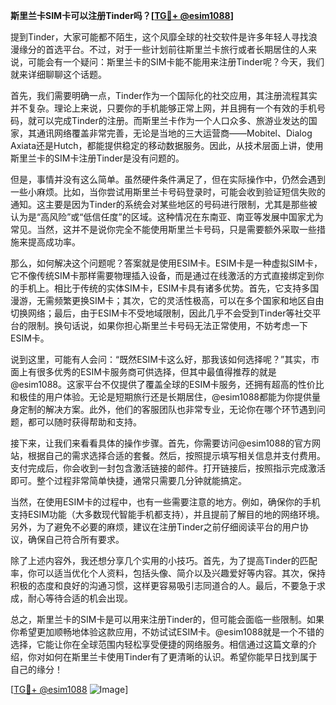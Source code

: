 **斯里兰卡SIM卡可以注册Tinder吗？[[TG💪+ @esim1088](https://t.me/s/esim1088)]**

提到Tinder，大家可能都不陌生，这个风靡全球的社交软件是许多年轻人寻找浪漫缘分的首选平台。不过，对于一些计划前往斯里兰卡旅行或者长期居住的人来说，可能会有一个疑问：斯里兰卡的SIM卡能不能用来注册Tinder呢？今天，我们就来详细聊聊这个话题。

首先，我们需要明确一点，Tinder作为一个国际化的社交应用，其注册流程其实并不复杂。理论上来说，只要你的手机能够正常上网，并且拥有一个有效的手机号码，就可以完成Tinder的注册。而斯里兰卡作为一个人口众多、旅游业发达的国家，其通讯网络覆盖非常完善，无论是当地的三大运营商——Mobitel、Dialog Axiata还是Hutch，都能提供稳定的移动数据服务。因此，从技术层面上讲，使用斯里兰卡的SIM卡注册Tinder是没有问题的。

但是，事情并没有这么简单。虽然硬件条件满足了，但在实际操作中，仍然会遇到一些小麻烦。比如，当你尝试用斯里兰卡号码登录时，可能会收到验证短信失败的通知。这主要是因为Tinder的系统会对某些地区的号码进行限制，尤其是那些被认为是“高风险”或“低信任度”的区域。这种情况在东南亚、南亚等发展中国家尤为常见。当然，这并不是说你完全不能使用斯里兰卡号码，只是需要额外采取一些措施来提高成功率。

那么，如何解决这个问题呢？答案就是使用ESIM卡。ESIM卡是一种虚拟SIM卡，它不像传统SIM卡那样需要物理插入设备，而是通过在线激活的方式直接绑定到你的手机上。相比于传统的实体SIM卡，ESIM卡具有诸多优势。首先，它支持多国漫游，无需频繁更换SIM卡；其次，它的灵活性极高，可以在多个国家和地区自由切换网络；最后，由于ESIM卡不受地域限制，因此几乎不会受到Tinder等社交平台的限制。换句话说，如果你担心斯里兰卡号码无法正常使用，不妨考虑一下ESIM卡。

说到这里，可能有人会问：“既然ESIM卡这么好，那我该如何选择呢？”其实，市面上有很多优秀的ESIM卡服务商可供选择，但其中最值得推荐的就是@esim1088。这家平台不仅提供了覆盖全球的ESIM卡服务，还拥有超高的性价比和极佳的用户体验。无论是短期旅行还是长期居住，@esim1088都能为你提供量身定制的解决方案。此外，他们的客服团队也非常专业，无论你在哪个环节遇到问题，都可以随时获得帮助和支持。

接下来，让我们来看看具体的操作步骤。首先，你需要访问@esim1088的官方网站，根据自己的需求选择合适的套餐。然后，按照提示填写相关信息并支付费用。支付完成后，你会收到一封包含激活链接的邮件。打开链接后，按照指示完成激活即可。整个过程非常简单快捷，通常只需要几分钟就能搞定。

当然，在使用ESIM卡的过程中，也有一些需要注意的地方。例如，确保你的手机支持ESIM功能（大多数现代智能手机都支持），并且提前了解目的地的网络环境。另外，为了避免不必要的麻烦，建议在注册Tinder之前仔细阅读平台的用户协议，确保自己符合所有要求。

除了上述内容外，我还想分享几个实用的小技巧。首先，为了提高Tinder的匹配率，你可以适当优化个人资料，包括头像、简介以及兴趣爱好等内容。其次，保持积极的态度和良好的沟通习惯，这样更容易吸引志同道合的人。最后，不要急于求成，耐心等待合适的机会出现。

总之，斯里兰卡的SIM卡是可以用来注册Tinder的，但可能会面临一些限制。如果你希望更加顺畅地体验这款应用，不妨试试ESIM卡。@esim1088就是一个不错的选择，它能让你在全球范围内轻松享受便捷的网络服务。相信通过这篇文章的介绍，你对如何在斯里兰卡使用Tinder有了更清晰的认识。希望你能早日找到属于自己的缘分！

[[TG💪+ @esim1088](https://t.me/s/esim1088) ![Image](https://i.postimg.cc/4NQfJmqS/Snipaste-2025-05-13-00-14-12.png)]